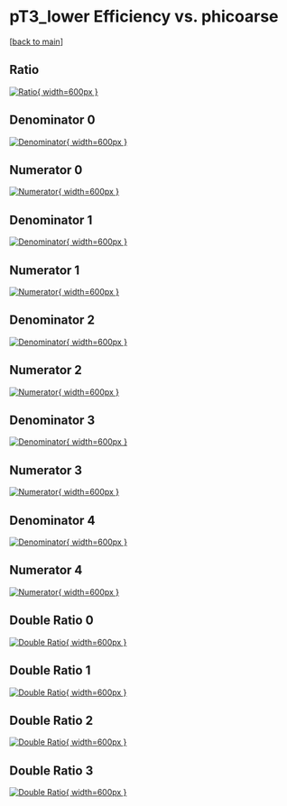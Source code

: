 # pT3_lower Efficiency vs. phicoarse

[[back to main](./)]



## Ratio

[![Ratio](../mtv/var/pT3_lower_vtr_13_-1_eff_phicoarse.png){ width=600px }](../mtv/var/pT3_lower_vtr_13_-1_eff_phicoarse.pdf)

## Denominator 0

[![Denominator](../mtv/den/pT3_lower_vtr_13_-1_eff_phicoarse_den0.png){ width=600px }](../mtv/den/pT3_lower_vtr_13_-1_eff_phicoarse_den0.pdf)

## Numerator 0

[![Numerator](../mtv/num/pT3_lower_vtr_13_-1_eff_phicoarse_num0.png){ width=600px }](../mtv/num/pT3_lower_vtr_13_-1_eff_phicoarse_num0.pdf)

## Denominator 1

[![Denominator](../mtv/den/pT3_lower_vtr_13_-1_eff_phicoarse_den1.png){ width=600px }](../mtv/den/pT3_lower_vtr_13_-1_eff_phicoarse_den1.pdf)

## Numerator 1

[![Numerator](../mtv/num/pT3_lower_vtr_13_-1_eff_phicoarse_num1.png){ width=600px }](../mtv/num/pT3_lower_vtr_13_-1_eff_phicoarse_num1.pdf)

## Denominator 2

[![Denominator](../mtv/den/pT3_lower_vtr_13_-1_eff_phicoarse_den2.png){ width=600px }](../mtv/den/pT3_lower_vtr_13_-1_eff_phicoarse_den2.pdf)

## Numerator 2

[![Numerator](../mtv/num/pT3_lower_vtr_13_-1_eff_phicoarse_num2.png){ width=600px }](../mtv/num/pT3_lower_vtr_13_-1_eff_phicoarse_num2.pdf)

## Denominator 3

[![Denominator](../mtv/den/pT3_lower_vtr_13_-1_eff_phicoarse_den3.png){ width=600px }](../mtv/den/pT3_lower_vtr_13_-1_eff_phicoarse_den3.pdf)

## Numerator 3

[![Numerator](../mtv/num/pT3_lower_vtr_13_-1_eff_phicoarse_num3.png){ width=600px }](../mtv/num/pT3_lower_vtr_13_-1_eff_phicoarse_num3.pdf)

## Denominator 4

[![Denominator](../mtv/den/pT3_lower_vtr_13_-1_eff_phicoarse_den4.png){ width=600px }](../mtv/den/pT3_lower_vtr_13_-1_eff_phicoarse_den4.pdf)

## Numerator 4

[![Numerator](../mtv/num/pT3_lower_vtr_13_-1_eff_phicoarse_num4.png){ width=600px }](../mtv/num/pT3_lower_vtr_13_-1_eff_phicoarse_num4.pdf)

## Double Ratio 0

[![Double Ratio](../mtv/ratio/pT3_lower_vtr_13_-1_eff_phicoarse_ratio0.png){ width=600px }](../mtv/ratio/pT3_lower_vtr_13_-1_eff_phicoarse_ratio0.pdf)

## Double Ratio 1

[![Double Ratio](../mtv/ratio/pT3_lower_vtr_13_-1_eff_phicoarse_ratio1.png){ width=600px }](../mtv/ratio/pT3_lower_vtr_13_-1_eff_phicoarse_ratio1.pdf)

## Double Ratio 2

[![Double Ratio](../mtv/ratio/pT3_lower_vtr_13_-1_eff_phicoarse_ratio2.png){ width=600px }](../mtv/ratio/pT3_lower_vtr_13_-1_eff_phicoarse_ratio2.pdf)

## Double Ratio 3

[![Double Ratio](../mtv/ratio/pT3_lower_vtr_13_-1_eff_phicoarse_ratio3.png){ width=600px }](../mtv/ratio/pT3_lower_vtr_13_-1_eff_phicoarse_ratio3.pdf)

